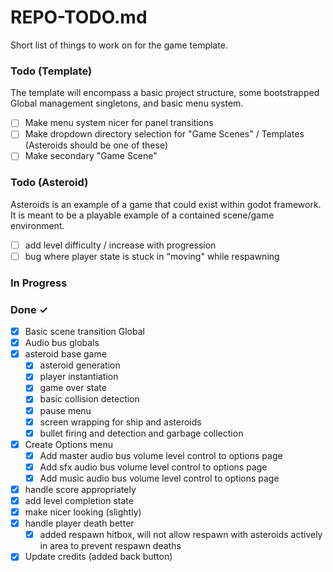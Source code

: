 # REPO-TODO.md

Short list of things to work on for the game template.

### Todo (Template)

The template will encompass a basic project structure, some bootstrapped Global
management singletons, and basic menu system.

- [ ] Make menu system nicer for panel transitions
- [ ] Make dropdown directory selection for "Game Scenes" / Templates (Asteroids should be one of these)
- [ ] Make secondary "Game Scene"

### Todo (Asteroid)

Asteroids is an example of a game that could exist within godot framework.
It is meant to be a playable example of a contained scene/game environment.

- [ ] add level difficulty / increase with progression
- [ ] bug where player state is stuck in "moving" while respawning

### In Progress



### Done ✓

- [x] Basic scene transition Global
- [x] Audio bus globals
- [x] asteroid base game
  - [x] asteroid generation
  - [x] player instantiation
  - [x] game over state
  - [x] basic collision detection
  - [x] pause menu
  - [x] screen wrapping for ship and asteroids
  - [x] bullet firing and detection and garbage collection
- [x] Create Options menu
  - [x] Add master audio bus volume level control to options page
  - [x] Add sfx audio bus volume level control to options page
  - [x] Add music audio bus volume level control to options page
- [x] handle score appropriately
- [x] add level completion state
- [x] make nicer looking (slightly)
- [x] handle player death better
  - [x] added respawn hitbox, will not allow respawn with asteroids actively in area to prevent respawn deaths
- [x] Update credits (added back button)
